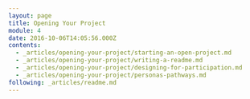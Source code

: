 ```yaml
---
layout: page
title: Opening Your Project
module: 4
date: 2016-10-06T14:05:56.000Z
contents:
  - _articles/opening-your-project/starting-an-open-project.md
  - _articles/opening-your-project/writing-a-readme.md
  - _articles/opening-your-project/designing-for-participation.md
  - _articles/opening-your-project/personas-pathways.md
following: _articles/readme.md
---
```

